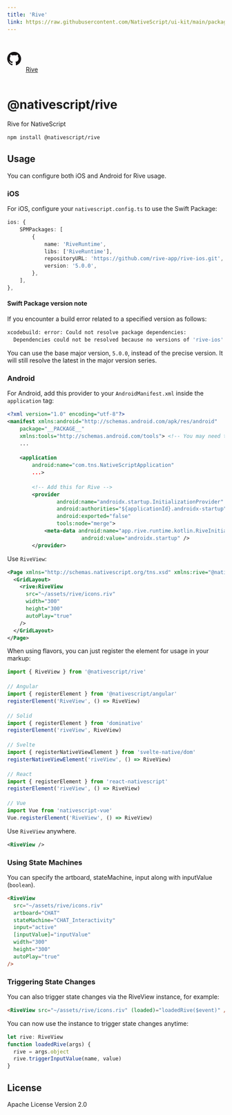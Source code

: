```yaml
---
title: 'Rive'
link: https://raw.githubusercontent.com/NativeScript/ui-kit/main/packages/rive/README.md
---
```


<div style="width: 100%; padding: 1.2em 0em">
	<img alt="github logo" src="../assets/images/github/GitHub-Mark-32px.png" style="display: inline; margin: 1em 0.5em 1em 0em">
	<a href="https://github.com/NativeScript/ui-kit/tree/main/packages/rive" target="_blank" noopener>Rive</a>
</div>

# @nativescript/rive

Rive for NativeScript

```bash
npm install @nativescript/rive
```

## Usage

You can configure both iOS and Android for Rive usage.

### iOS

For iOS, configure your `nativescript.config.ts` to use the Swift Package:

```ts
ios: {
    SPMPackages: [
        {
            name: 'RiveRuntime',
            libs: ['RiveRuntime'],
            repositoryURL: 'https://github.com/rive-app/rive-ios.git',
            version: '5.0.0',
        },
    ],
},
```

#### Swift Package version note

If you encounter a build error related to a specified version as follows:

```bash
xcodebuild: error: Could not resolve package dependencies:
  Dependencies could not be resolved because no versions of 'rive-ios' match the requirement 5.1.12..<6.0.0 and root depends on 'rive-ios' 5.1.12..<6.0.0.
```

You can use the base major version, `5.0.0`, instead of the precise version. It will still resolve the latest in the major version series.

### Android

For Android, add this provider to your `AndroidManifest.xml` inside the `application` tag:

```xml
<?xml version="1.0" encoding="utf-8"?>
<manifest xmlns:android="http://schemas.android.com/apk/res/android"
    package="__PACKAGE__"
    xmlns:tools="http://schemas.android.com/tools"> <!-- You may need to add this xmlns:tools attr/value -->
    ...

    <application
        android:name="com.tns.NativeScriptApplication"
        ...>

        <!-- Add this for Rive -->
        <provider
                android:name="androidx.startup.InitializationProvider"
                android:authorities="${applicationId}.androidx-startup"
                android:exported="false"
                tools:node="merge">
            <meta-data android:name="app.rive.runtime.kotlin.RiveInitializer"
                        android:value="androidx.startup" />
        </provider>
```

Use `RiveView`:

```xml
<Page xmlns="http://schemas.nativescript.org/tns.xsd" xmlns:rive="@nativescript/rive">
  <GridLayout>
    <rive:RiveView
      src="~/assets/rive/icons.riv"
      width="300"
      height="300"
      autoPlay="true"
    />
  </GridLayout>
</Page>
```

When using flavors, you can just register the element for usage in your markup:

```ts
import { RiveView } from '@nativescript/rive'

// Angular
import { registerElement } from '@nativescript/angular'
registerElement('RiveView', () => RiveView)

// Solid
import { registerElement } from 'dominative'
registerElement('riveView', RiveView)

// Svelte
import { registerNativeViewElement } from 'svelte-native/dom'
registerNativeViewElement('riveView', () => RiveView)

// React
import { registerElement } from 'react-nativescript'
registerElement('riveView', () => RiveView)

// Vue
import Vue from 'nativescript-vue'
Vue.registerElement('RiveView', () => RiveView)
```

Use `RiveView` anywhere.

```xml
<RiveView />
```

### Using State Machines

You can specify the artboard, stateMachine, input along with inputValue (`boolean`).

```html
<RiveView
  src="~/assets/rive/icons.riv"
  artboard="CHAT"
  stateMachine="CHAT_Interactivity"
  input="active"
  [inputValue]="inputValue"
  width="300"
  height="300"
  autoPlay="true"
/>
```

### Triggering State Changes

You can also trigger state changes via the RiveView instance, for example:

```html
<RiveView src="~/assets/rive/icons.riv" (loaded)="loadedRive($event)" />
```

You can now use the instance to trigger state changes anytime:

```ts
let rive: RiveView
function loadedRive(args) {
  rive = args.object
  rive.triggerInputValue(name, value)
}
```

## License

Apache License Version 2.0
